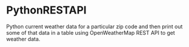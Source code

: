# PythonRESTAPI
Python  current weather data for a particular zip code and then print out some of that data in a table using OpenWeatherMap  REST API to get weather data. 
